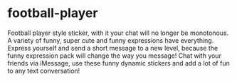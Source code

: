 # football-player
Football player style sticker, with it your chat will no longer be monotonous.
A variety of funny, super cute and funny expressions have everything.
Express yourself and send a short message to a new level, because the funny expression pack will change the way you message!
Chat with your friends via iMessage, use these funny dynamic stickers and add a lot of fun to any text conversation!
